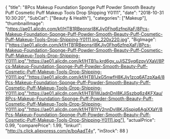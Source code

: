 {
	"title": "8Pcs Makeup Foundation Sponge Puff Powder Smooth Beauty Puff Cosmetic Puff  Makeup Tools Drop Shipping Y0111",
	"date": "2018-10-31 10:30:20",
	"SubCat": ["Beauty & Health"],
	"categories": ["Makeup"],
	"thumbnailImage": "https://ae01.alicdn.com/kf/HTB1RBeonsrI8KJjy0Fhq6zfnpXaF/8Pcs-Makeup-Foundation-Sponge-Puff-Powder-Smooth-Beauty-Puff-Cosmetic-Puff-Makeup-Tools-Drop-Shipping-Y0111.jpg_220x220.jpg",
	"BigImage": ["https://ae01.alicdn.com/kf/HTB1RBeonsrI8KJjy0Fhq6zfnpXaF/8Pcs-Makeup-Foundation-Sponge-Puff-Powder-Smooth-Beauty-Puff-Cosmetic-Puff-Makeup-Tools-Drop-Shipping-Y0111.jpg","https://ae01.alicdn.com/kf/HTB1u.krd6gy_uJjSZSyq6zqvVXaV/8Pcs-Makeup-Foundation-Sponge-Puff-Powder-Smooth-Beauty-Puff-Cosmetic-Puff-Makeup-Tools-Drop-Shipping-Y0111.jpg","https://ae01.alicdn.com/kf/HTB1JxG5nwfH8KJjy1zcq6ATzpXa4/8Pcs-Makeup-Foundation-Sponge-Puff-Powder-Smooth-Beauty-Puff-Cosmetic-Puff-Makeup-Tools-Drop-Shipping-Y0111.jpg","https://ae01.alicdn.com/kf/HTB1WJadnDnI8KJjSszbq6z4KFXau/8Pcs-Makeup-Foundation-Sponge-Puff-Powder-Smooth-Beauty-Puff-Cosmetic-Puff-Makeup-Tools-Drop-Shipping-Y0111.jpg","https://ae01.alicdn.com/kf/HTB1YV2nnDvI8KJjSspjq6AgjXXaY/8Pcs-Makeup-Foundation-Sponge-Puff-Powder-Smooth-Beauty-Puff-Cosmetic-Puff-Makeup-Tools-Drop-Shipping-Y0111.jpg"],
	"actualPrice": 0.99,
	"comparePrice": 1.99,
	"linkurl": "http://s.click.aliexpress.com/e/boAadT4y",
	"inStock": 88
}
